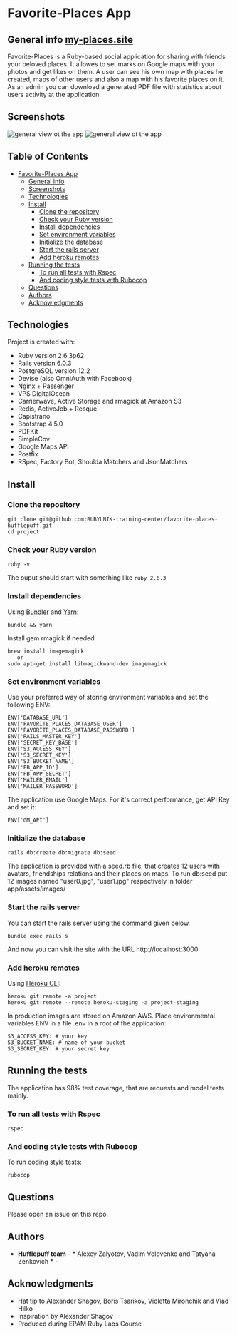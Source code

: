 # Favorite-Places App

## General info [my-places.site](https://my-places.site)

Favorite-Places is a Ruby-based social application for sharing with friends your beloved places. It allowes to set marks on Google maps with your photos and get likes on them. A user can see his own map with places he created, maps of other users and also a map with his favorite places on it. As an admin you can download a generated PDF file with statistics about users activity at the application.

## Screenshots

<img width=“964” alt="general view ot the app" src="https://github.com/RUBYLNIK-training-center/favorite-places-hufflepuff/blob/master/public/Screen%20Shot%201.png">

<img width=“964” alt="general view ot the app" src="https://github.com/RUBYLNIK-training-center/favorite-places-hufflepuff/blob/master/public/Screen%20Shot%202.png">

## Table of Contents

- [Favorite-Places App](#favorite-places-app)
  * [General info](#general-info)
  * [Screenshots](#screenshots)
  * [Technologies](#technologies)
  * [Install](#install)
    + [Clone the repository](#clone-the-repository)
    + [Check your Ruby version](#check-your-ruby-version)
    + [Install dependencies](#install-dependencies)
    + [Set environment variables](#set-environment-variables)
    + [Initialize the database](#initialize-the-database)
    + [Start the rails server](#start-the-rails-server)
    + [Add heroku remotes](#add-heroku-remotes)
  * [Running the tests](#running-the-tests)
    + [To run all tests with Rspec](#to-run-all-tests-with-rspec)
    + [And coding style tests with Rubocop](#and-coding-style-tests-with-rubocop)
  * [Questions](#questions)
  * [Authors](#authors)
  * [Acknowledgments](#acknowledgments)

## Technologies
Project is created with:

* Ruby version 2.6.3p62
* Rails version 6.0.3
* PostgreSQL version 12.2
* Devise (also OmniAuth with Facebook)
* Nginx + Passenger
* VPS DigitalOcean
* Carrierwave, Active Storage and rmagick at Amazon S3
* Redis, ActiveJob + Resque
* Capistrano
* Bootstrap 4.5.0
* PDFKit
* SimpleCov
* Google Maps API
* Postfix
* RSpec, Factory Bot, Shoulda Matchers and JsonMatchers

## Install

### Clone the repository

```shell
git clone git@github.com:RUBYLNIK-training-center/favorite-places-hufflepuff.git
cd project
```

### Check your Ruby version

```shell
ruby -v
```
The ouput should start with something like `ruby 2.6.3`


### Install dependencies

Using [Bundler](https://github.com/bundler/bundler) and [Yarn](https://github.com/yarnpkg/yarn):

```shell
bundle && yarn
```
Install gem rmagick if needed.

```shell
brew install imagemagick
   or
sudo apt-get install libmagickwand-dev imagemagick
```

### Set environment variables

Use your preferred way of storing environment variables and set the following ENV:
```shell
ENV['DATABASE_URL']
ENV['FAVORITE_PLACES_DATABASE_USER']
ENV['FAVORITE_PLACES_DATABASE_PASSWORD']
ENV['RAILS_MASTER_KEY']
ENV['SECRET_KEY_BASE']
ENV['S3_ACCESS_KEY']
ENV['S3_SECRET_KEY']
ENV['S3_BUCKET_NAME']
ENV['FB_APP_ID']
ENV['FB_APP_SECRET']
ENV['MAILER_EMAIL']
ENV['MAILER_PASSWORD']

```

The application use Google Maps. For it's correct performance, get API Key and set it:
```shell
ENV['GM_API']
```

### Initialize the database

```shell
rails db:create db:migrate db:seed
```
The application is provided with a seed.rb file, that creates 12 users with avatars, friendships relations and their places on maps. To run db:seed put 12 images named "user0.jpg", "user1.jpg" respectively in folder app/assets/images/ 

### Start the rails server
You can start the rails server using the command given below.
```shell
bundle exec rails s
```
And now you can visit the site with the URL http://localhost:3000


### Add heroku remotes

Using [Heroku CLI](https://devcenter.heroku.com/articles/heroku-cli):

```shell
heroku git:remote -a project
heroku git:remote --remote heroku-staging -a project-staging
```
In production images are stored on Amazon AWS. Place environmental variables ENV in a file .env in a root of the application:
```shell
S3_ACCESS_KEY: # your key
S3_BUCKET_NAME: # name of your bucket
S3_SECRET_KEY: # your secret key
```
## Running the tests
The application has 98% test coverage, that are requests and model tests mainly.

### To run all tests with Rspec
```shell
rspec
```

### And coding style tests with Rubocop
To run coding style tests:
```
rubocop
```

## Questions
Please open an issue on this repo.

## Authors

* **Hufflepuff team** - * Alexey Zalyotov, Vadim Volovenko and Tatyana Zenkovich * - 

## Acknowledgments

* Hat tip to Alexander Shagov, Boris Tsarikov, Violetta Mironchik and Vlad Hilko
* Inspiration by Alexander Shagov
* Produced during EPAM Ruby Labs Course
